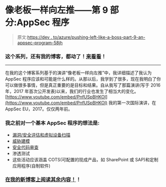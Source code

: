# 像老板一样向左推——第 9 部分:AppSec 程序

> 原文:[https://dev . to/azure/pushing-left-like-a-boss-part-9-an-appsec-program-58jh](https://dev.to/azure/pushing-left-like-a-boss-part-9-an-appsec-program-58jh)

### [](#this-series-and-my-blog-have-moved-check-it-out)这个系列，还有我的博客，都动了！[来看看](https://wehackpurple.com/g8tg)！

* * *

在我的这个博客系列基于的演讲“像老板一样向左推”中，我详细描述了我认为 AppSec 程序应该和可能是什么样的。从那以后，我学到了很多，现在我明白了你可以做很多事情，但是真正重要的是目标和结果。自从我写了那篇演讲(写于 2016 年，2017 年首次公开发表)以来，我们的行业也发生了相当大的变化。
[https://www.youtube.com/embed/PnfUSpBHKOI](https://www.youtube.com/embed/PnfUSpBHKOI)
我的第一次国际演讲，在 AppSec EU，2017。仅仅两年前。

### 我之前对一个基本 AppSec 程序的想法是:

*   [漏洞/安全评估和虚拟设备扫描](https://dev.to/azure/vas-scans-and-pentests-not-the-same-thing-am9)
*   [威胁建模](https://dev.to/azure/pushing-left-like-a-boss-part-6-threat-modelling-1j5g)
*   [安全代码审查](https://dev.to/azure/pushing-left-like-a-boss-part-7-code-review-and-static-code-analysis-1544)
*   渗透测试
*   这些活动应该涵盖 COTS(可配置的现成产品，如 SharePoint 或 SAP)和定制应用程序(自制软件)

### [](#read-the-rest-on-my-new-blog)[在我的新博客上阅读其余内容！](https://wehackpurple.com/ba57)！